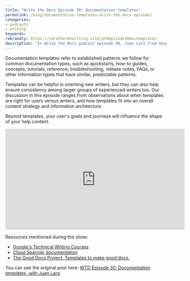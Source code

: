 ```yaml
---
title: "Write the Docs Episode 30: Documentation templates"
permalink: /blog/documentation-templates-write-the-docs-episode/
categories:
- podcasts
- writing
keywords:
rebrandly: https://idratherbewriting.site/wtdepisode30doctemplates
description: "In Write the Docs podcast episode 30, Juan Lara from Google joins us for a lively discussion about documentation templates."
---
```


Documentation templates refer to established patterns we follow for common documentation types, such as quickstarts, how-to guides, concepts, tutorials, reference, troubleshooting, release notes, FAQs, or other information types that have similar, predictable patterns.

Templates can be helpful in orienting new writers, but they can also help ensure consistency among larger groups of experienced writers too. Our discussion in this episode ranges from observations about when templates are right for users versus writers, and how templates fit into an overall content strategy and information architecture.

Beyond templates, your user's goals and journeys will influence the shape of your help content.

<iframe width="560" height="315" src="https://www.youtube.com/embed/9F_uvncrVLw" frameborder="0" allow="accelerometer; autoplay; encrypted-media; gyroscope; picture-in-picture" allowfullscreen></iframe>

Resources mentioned during the show:

* [Google's Technical Writing Courses](https://developers.google.com/tech-writing)
* [Cloud Spanner documentation](https://cloud.google.com/spanner/docs)
* [The Good Docs Project: Templates to make good docs.](https://thegooddocsproject.dev/)

You can see the original post here: [WTD Episode 30: Documentation templates, with Juan Lara](https://podcast.writethedocs.org/2020/07/19/episode-30-documentation-templates/).
